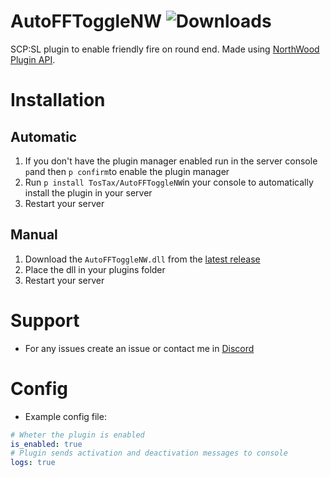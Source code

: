 # AutoFFToggleNW ![Downloads](https://img.shields.io/github/downloads/TosTax/AutoFFToggleNW/total)
 SCP:SL plugin to enable friendly fire on round end. Made using [NorthWood Plugin API](https://github.com/northwood-studios/NwPluginAPI).

# Installation

## Automatic
1. If you don't have the plugin manager enabled run in the server console `p`and then `p confirm`to enable the plugin manager
2. Run `p install TosTax/AutoFFToggleNW`in your console to automatically install the plugin in your server
3. Restart your server

## Manual
1. Download the `AutoFFToggleNW.dll` from the [latest release](https://github.com/TosTax/AutoFFToggleNW/releases/latest)
2. Place the dll in your plugins folder
3. Restart your server

# Support
* For any issues create an issue or contact me in [Discord](https://discord.gg/fxHnJNukfp)

# Config
* Example config file:
```yaml
# Wheter the plugin is enabled
is_enabled: true
# Plugin sends activation and deactivation messages to console
logs: true
```
